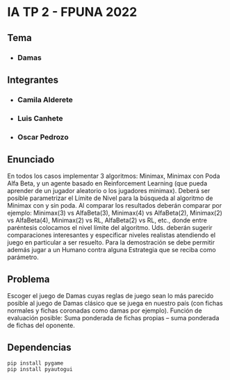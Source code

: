 # IA TP 2 - FPUNA 2022
## Tema
- ### Damas
## Integrantes
- ### Camila Alderete
- ### Luis Canhete
- ### Oscar Pedrozo
## Enunciado
En todos los casos implementar 3 algoritmos: Minimax, Minimax con Poda Alfa Beta, y un agente basado en Reinforcement Learning (que pueda aprender de un jugador aleatorio o los jugadores minimax). Deberá ser posible parametrizar el Límite de Nivel para la búsqueda al algoritmo de Minimax con y sin poda. Al comparar los resultados deberán comparar por ejemplo: Minimax(3) vs AlfaBeta(3), Minimax(4) vs AlfaBeta(2), Minimax(2) vs AlfaBeta(4), Minimax(2) vs RL, AlfaBeta(2) vs RL, etc., donde entre paréntesis colocamos el nivel límite del algoritmo. Uds. deberán sugerir comparaciones interesantes y especificar niveles realistas atendiendo el juego en particular a ser resuelto. Para la demostración se
debe permitir además jugar a un Humano contra alguna Estrategia que se reciba como parámetro.

## Problema
Escoger el juego de Damas cuyas reglas de juego sean lo más parecido posible al juego de
Damas clásico que se juega en nuestro país (con fichas normales y fichas coronadas como damas por
ejemplo). Función de evaluación posible: Suma ponderada de fichas propias – suma ponderada de fichas
del oponente.

## Dependencias
    pip install pygame
    pip install pyautogui

